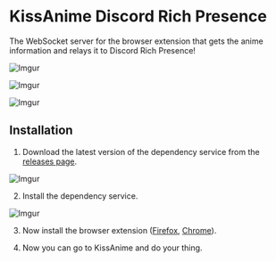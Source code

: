 # KissAnime Discord Rich Presence
The WebSocket server for the browser extension that gets the anime information and relays it to Discord Rich Presence!

![Imgur](https://i.imgur.com/tnDtJpM.png)


![Imgur](https://i.imgur.com/COi2Qv9.png)


![Imgur](https://i.imgur.com/9qeSwwo.png)

## Installation
1. Download the latest version of the dependency service from the [releases page](https://github.com/AnjoEscuro/KissAnime-Discord-Rich-Presence/releases).

![Imgur](https://imgur.com/download/Y6qMeSy)

2. Install the dependency service.

![Imgur](https://imgur.com/download/ZnvpZiv)

3. Now install the browser extension ([Firefox](https://addons.mozilla.org/en-US/firefox/addon/ka-discord-rich-presence/), [Chrome](https://chrome.google.com/webstore/detail/ka-discord-rich-presence/ogjfakdfefnocdfaefklnhlmnapfpble)).

4. Now you can go to KissAnime and do your thing.
